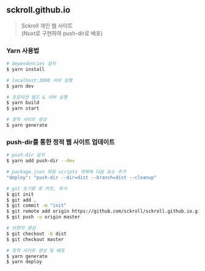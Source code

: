 sckroll.github.io
---

> Sckroll 개인 웹 사이트   
> (Nuxt로 구현하여 push-dir로 배포)

### Yarn 사용법
```bash
# dependencies 설치
$ yarn install

# localhost:3000 서버 실행
$ yarn dev

# 프로덕션 빌드 & 서버 실행
$ yarn build
$ yarn start

# 정적 사이트 생성
$ yarn generate
```

### push-dir를 통한 정적 웹 사이트 업데이트
```bash
# push-dir 설치
$ yarn add push-dir --dev

# package.json 파일 scripts 객체에 다음 요소 추가
"deploy": "push-dir --dir=dist --branch=dist --cleanup"

# git 초기화 후 커밋, 푸시
$ git init
$ git add .
$ git commit -m "init"
$ git remote add origin https://github.com/sckroll/sckroll.github.io.git
$ git push -u origin master

# 브랜치 생성
$ git checkout -b dist
$ git checkout master

# 정적 사이트 생성 및 배포
$ yarn generate
$ yarn deploy
```
